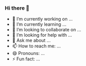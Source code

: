 ### Hi there 👋

<!--
**ilokeshghosh/ilokeshghosh** is a ✨ _special_ ✨ repository because its `README.md` (this file) appears on your GitHub profile.

Here are some ideas to get you started: 
-->


- 🔭 I’m currently working on ...
- 🌱 I’m currently learning ...
- 👯 I’m looking to collaborate on ...
- 🤔 I’m looking for help with ...
- 💬 Ask me about ...
- 📫 How to reach me: ...
- 😄 Pronouns: ...
- ⚡ Fun fact: ...
